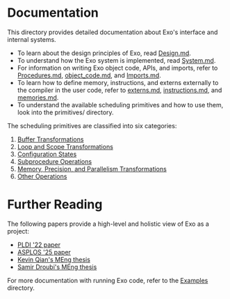 # Documentation

This directory provides detailed documentation about Exo's interface and internal systems.

- To learn about the design principles of Exo, read [Design.md](Design.md).
- To understand how the Exo system is implemented, read [System.md](System.md).
- For information on writing Exo object code, APIs, and imports, refer to [Procedures.md](Procedures.md), [object_code.md](object_code.md), and [Imports.md](Imports.md).
- To learn how to define memory, instructions, and externs externally to the compiler in the user code, refer to [externs.md](externs.md), [instructions.md](instructions.md), and [memories.md](memories.md).
- To understand the available scheduling primitives and how to use them, look into the primitives/ directory.

The scheduling primitives are classified into six categories:

1. [Buffer Transformations](primitives/buffer_ops.md)
2. [Loop and Scope Transformations](primitives/loop_ops.md)
3. [Configuration States](primitives/config_ops.md)
4. [Subprocedure Operations](primitives/subproc_ops.md)
5. [Memory, Precision, and Parallelism Transformations](primitives/backend_ops.md)
6. [Other Operations](primitives/other_ops.md)

# Further Reading

The following papers provide a high-level and holistic view of Exo as a project:

- [PLDI '22 paper](https://people.csail.mit.edu/yuka/pdf/exo_pldi2022_full.pdf)
- [ASPLOS '25 paper](.)
- [Kevin Qian's MEng thesis](https://dspace.mit.edu/handle/1721.1/157187)
- [Samir Droubi's MEng thesis](https://dspace.mit.edu/handle/1721.1/156752)

For more documentation with running Exo code, refer to the [Examples](../examples/README.md) directory.
